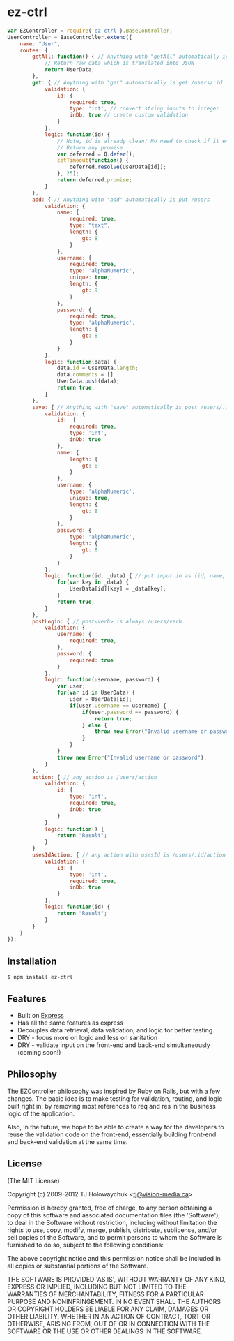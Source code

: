 ez-ctrl
=======

```js
var EZController = require('ez-ctrl').BaseController;
UserController = BaseController.extend({
	name: "User",
	routes: {
		getAll: function() { // Anything with "getAll" automatically is get /users
			// Return raw data which is translated into JSON
			return UserData;
		},
		get: { // Anything with "get" automatically is get /users/:id
			validation: {
				id: {
					required: true,
					type: 'int', // convert string inputs to integer
					inDb: true // create custom validation
				}
			},
			logic: function(id) {
				// Note, id is already clean! No need to check if it exists!
				// Return any promise
				var deferred = Q.defer();
				setTimeout(function() {
					deferred.resolve(UserData[id]);
				}, 25);
				return deferred.promise;
			}
		},
		add: { // Anything with "add" automatically is put /users
			validation: {
				name: {
					required: true,
					type: "text",
					length: {
						gt: 8
					}
				},
				username: {
					required: true,
					type: 'alphaNumeric',
					unique: true,
					length: {
						gt: 9
					}
				},
				password: {
					required: true,
					type: 'alphaNumeric',
					length: {
						gt: 8
					}
				}
			},
			logic: function(data) {
				data.id = UserData.length;
				data.comments = []
				UserData.push(data);
				return true;
			}
		},
		save: { // Anything with "save" automatically is post /users/:id
			validation: {
				id:  {
					required: true,
					type: 'int', 
					inDb: true
				},
				name: {
					length: {
						gt: 8
					}
				},
				username: {
					type: 'alphaNumeric',
					unique: true,
					length: {
						gt: 8
					}
				},
				password: {
					type: 'alphaNumeric',
					length: {
						gt: 8
					}
				}
			},
			logic: function(id, _data) { // put input in as (id, name, username, password) or just as (id, _data)
				for(var key in _data) {
					UserData[id][key] = _data[key];
				}
				return true;
			}
		},
		postLogin: { // post<verb> is always /users/verb
			validation: {
				username: {
					required: true,
				},
				password: {
					required: true
				}
			},
			logic: function(username, password) {
				var user;
				for(var id in UserData) {
					user = UserData[id];
					if(user.username == username) {
						if(user.password == password) {
							return true;
						} else {
							throw new Error("Invalid username or password"); // Throw errors
						}
					}
				}
				throw new Error("Invalid username or password");
			}
		},
		action: { // any action is /users/action
			validation: {
				id: {
					type: 'int',
					required: true,
					inDb: true
				}
			},
			logic: function() {
				return "Result";
			}
		}
		usesIdAction: { // any action with usesId is /users/:id/action
			validation: {
				id: {
					type: 'int',
					required: true,
					inDb: true
				}
			},
			logic: function(id) {
				return "Result";
			}
		}
	}
});


```

## Installation

    $ npm install ez-ctrl

## Features

  * Built on [Express](https://raw.github.com/visionmedia/express)
  * Has all the same features as express
  * Decouples data retrieval, data validation, and logic for better testing
  * DRY - focus more on logic and less on sanitation
  * DRY - validate input on the front-end and back-end simultaneously (coming soon!)

## Philosophy

  The EZController philosophy was inspired by Ruby on Rails, but with a few
  changes. The basic idea is to make testing for validation, routing, and
  logic built right in, by removing most references to req and res in the
  business logic of the application.
  
  Also, in the future, we hope to be able to create a way for the developers
  to reuse the validation code on the front-end, essentially building 
  front-end and back-end validation at the same time.

## License

(The MIT License)

Copyright (c) 2009-2012 TJ Holowaychuk &lt;tj@vision-media.ca&gt;

Permission is hereby granted, free of charge, to any person obtaining
a copy of this software and associated documentation files (the
'Software'), to deal in the Software without restriction, including
without limitation the rights to use, copy, modify, merge, publish,
distribute, sublicense, and/or sell copies of the Software, and to
permit persons to whom the Software is furnished to do so, subject to
the following conditions:

The above copyright notice and this permission notice shall be
included in all copies or substantial portions of the Software.

THE SOFTWARE IS PROVIDED 'AS IS', WITHOUT WARRANTY OF ANY KIND,
EXPRESS OR IMPLIED, INCLUDING BUT NOT LIMITED TO THE WARRANTIES OF
MERCHANTABILITY, FITNESS FOR A PARTICULAR PURPOSE AND NONINFRINGEMENT.
IN NO EVENT SHALL THE AUTHORS OR COPYRIGHT HOLDERS BE LIABLE FOR ANY
CLAIM, DAMAGES OR OTHER LIABILITY, WHETHER IN AN ACTION OF CONTRACT,
TORT OR OTHERWISE, ARISING FROM, OUT OF OR IN CONNECTION WITH THE
SOFTWARE OR THE USE OR OTHER DEALINGS IN THE SOFTWARE.